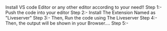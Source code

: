 Install VS code Editor or any other editor according to your need!!
Step 1:-
Push the code into your editor 
Step 2:-
Install The Extension Named as "Liveserver"
Step 3:-
Then, Run the code using The Liveserver
Step 4:-
Then, the output will be shown in your Browser....
Step 5:-
